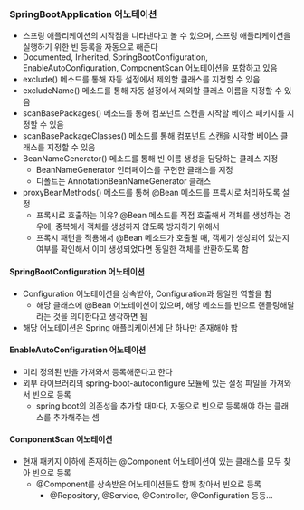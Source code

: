 ### SpringBootApplication 어노테이션
- 스프링 애플리케이션의 시작점을 나타낸다고 볼 수 있으며, 스프링 애플리케이션을 실행하기 위한 빈 등록을 자동으로 해준다
- Documented, Inherited, SpringBootConfiguration, EnableAutoConfiguration, ComponentScan 어노테이션을 포함하고 있음
- exclude() 메소드를 통해 자동 설정에서 제외할 클래스를 지정할 수 있음
- excludeName() 메소드를 통해 자동 설정에서 제외할 클래스 이름을 지정할 수 있음
- scanBasePackages() 메소드를 통해 컴포넌트 스캔을 시작할 베이스 패키지를 지정할 수 있음
- scanBasePackageClasses() 메소드를 통해 컴포넌트 스캔을 시작할 베이스 클래스를 지정할 수 있음
- BeanNameGenerator() 메소드를 통해 빈 이름 생성을 담당하는 클래스 지정
  - BeanNameGenerator 인터페이스를 구현한 클래스를 지정
  - 디폴트는 AnnotationBeanNameGenerator 클래스
- proxyBeanMethods() 메소드를 통해 @Bean 메소드를 프록시로 처리하도록 설정
  - 프록시로 호출하는 이유? @Bean 메소드를 직접 호출해서 객체를 생성하는 경우에, 중복해서 객체를 생성하지 않도록 방지하기 위해서
  - 프록시 패턴을 적용해서 @Bean 메소드가 호출될 때, 객체가 생성되어 있는지 여부를 확인해서 이미 생성되었다면 동일한 객체를 반환하도록 함

#### SpringBootConfiguration 어노테이션
- Configuration 어노테이션을 상속받아, Configuration과 동일한 역할을 함
  - 해당 클래스에 @Bean 어노테이션이 있으며, 해당 메소드를 빈으로 핸들링해달라는 것을 의미한다고 생각하면 됨
- 해당 어노테이션은 Spring 애플리케이션에 단 하나만 존재해야 함

#### EnableAutoConfiguration 어노테이션
- 미리 정의된 빈을 가져와서 등록해준다고 한다
- 외부 라이브러리의 spring-boot-autoconfigure 모듈에 있는 설정 파일을 가져와서 빈으로 등록
  - spring boot의 의존성을 추가할 때마다, 자동으로 빈으로 등록해야 하는 클래스를 추가해주는 셈

#### ComponentScan 어노테이션
- 현재 패키지 이하에 존재하는 @Component 어노테이션이 있는 클래스를 모두 찾아 빈으로 등록
  - @Component를 상속받은 어노테이션들도 함께 찾아서 빈으로 등록
    - @Repository, @Service, @Controller, @Configuration 등등...

